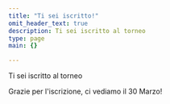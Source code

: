 ```yaml
---
title: "Ti sei iscritto!"
omit_header_text: true
description: Ti sei iscritto al torneo
type: page
main: {}

---
```


Ti sei iscritto al torneo

Grazie per l'iscrizione, ci vediamo il 30 Marzo!